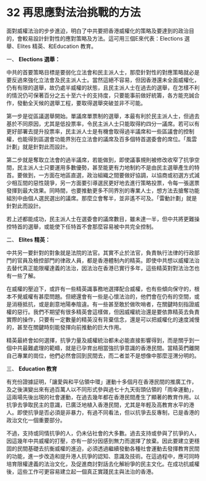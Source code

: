 # 32  再思應對法治挑戰的方法

面對威權法治的步步進迫，明白了中共要把香港威權化的策略及要達到的政治目的，會較易設計針對性的應對策略及方法。這可用三個E來代表：Elections 選舉、Elites 精英、和Education 教育。

一、 **Elections 選舉：**

中共的首要策略目標是要弱化立法會和民主派人士，那麼針對性的對應策略就必是要反過來強化立法會及民主派人士。當然這絕不容易，但因香港還未全面威權化，仍有有限的選舉，故仍處半威權的狀態，且民主派人士在過去的選舉，在怎樣不利的情況仍可保著百分之五十至六十的支持度，只要能事前做好統籌，各方能充誠合作，發動全天候的選舉工程，要取得選舉突破並非不可能。

第一步是從區議選舉開始。單議席單票制的選舉，本最有利於民主派人士，但過去基於不同原因，尤其是低投票率，令民主派人士只能取得約四分一議席。若可以有更好部署去提升投票率，民主派人士是有機會取得過半議席和一些區議會的控制權，也能得到區選會功能界別在立法會的議席及百多個特首選委會的席位。「風雲計劃」就是針對此而設計。

第二步就是奪取立法會的過半議席，若能做到，即使議事規則被修改收窄了抗爭空間，民主派人士只要運用多數優勢，甚至能更有力地制約不是由民主選舉產生的特首。要做到，一方面在地區直選，政治組織之間要做好協調，以協商或初選方式減少相互間的惡性競爭，另一方面要引導選民更好地去進行策略投票，令每一張選票發揮到最大效果。同時間，也要推動更多不同界別的專業人士，想方法去搶奪功能組別中由個人選民選出的議席。那麼立會奪半，並非遙不可及。「雷動計劃」就是針對此而設計。

若上述都能成功，民主派人士在選委會的議席數目，雖未達一半，但中共將更難操控特首的選舉，或能使下任特首不會那麼容易被中共完全控制。

二、 **Elites 精英：**

中共另一要針對的對象就是法院的法官。其實不止於法官，負責執行法律的行政部門的官員及檢控部門的律政人員，都是香港體制內的精英。即使中共想以威權法治去替代真正能限權達義的法治，因法治在香港已實行多年，這些精英對對法治怎也有一些了解。

在威權的壓迫下，或許有一些精英識事務地選擇配合威權，也有些傾向保守的，根本不覺威權有甚麼問題。但總還會有一些是心懷法治的，他們會在仍有的空間，或是消極抵抗，或是創意地陽奉陰違。有一些甚至敢於做吹哨者，在關鍵時刻指證威權的惡行。我們不期望有很多精英會這樣做，但因威權統治還是要依靠精英去負責實際的操作，只要有一定數量的精英沒有背棄信念，還是可以把威權化的速度減慢的，甚至在關鍵時刻能發揮向前推動的巨大作用。

精英最終會如何選擇，抗爭力量及威權統治都未必能直接影響得到，而是關乎到一個中共最難處理的範疇，就是已孕育出相當強抗爭意識的香港民間。當精英們離開自己專業的崗位，他們必然會回到民間去，而二者並不是想像中那麼涇渭分明的。

三、 **Education 教育**

有充份證據証明，「讓愛與和平佔領中環」運動十多個月在香港民間的推廣工作，及之後演變出來有過百萬人以不同形式參與過七十九天街頭佔領的「雨傘運動」，這兩場先後出現的社會運動，在過去幾年都在香港民間產生了顯著的教育作用。以抗爭去爭取民主的意識，已廣泛地植入香港民間，尤其是年輕及高教育水平的港人。即使抗爭是否必須是非暴力，有過不同看法，但以抗爭去反專制，已是香港的政治文化一個重要部分。

不過，支持或同情抗爭的人，仍未佔社會的大多數。過去支持或參與了抗爭的人，因這幾年中共威權的打壓，亦有一部分因感到無力而選擇了放棄。因此要建立更穩固的民間基礎去抗衡威權的進迫，必須透過繼續發動各種社會運動去發揮教育民間的功能，進一步改造和提升港人抗爭的認知、意識及技術。在這過程中，應可同時培育限權達義的法治文化，及促進商討對話去化解紛爭的民主文化。在成功抗威權後，這些工作可更容易建立起一個真正實踐民主與法治的香港。